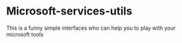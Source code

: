 # Microsoft-services-utils
This is a funny simple interfaces who can help you to play with your microsoft tools
